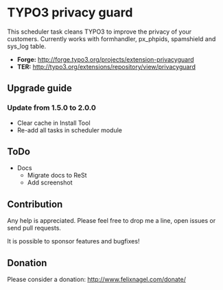 # TYPO3 privacy guard

This scheduler task cleans TYPO3 to improve the privacy of your customers.
Currently works with formhandler, px_phpids, spamshield and sys_log table.


* **Forge:**	http://forge.typo3.org/projects/extension-privacyguard
* **TER:**      http://typo3.org/extensions/repository/view/privacyguard


## Upgrade guide

### Update from 1.5.0 to 2.0.0

* Clear cache in Install Tool
* Re-add all tasks in scheduler module


## ToDo

* Docs
	* Migrate docs to ReSt
	* Add screenshot
	

## Contribution

Any help is appreciated. Please feel free to drop me a line, open issues or send pull requests.

It is possible to sponsor features and bugfixes!


## Donation

Please consider a donation: http://www.felixnagel.com/donate/
